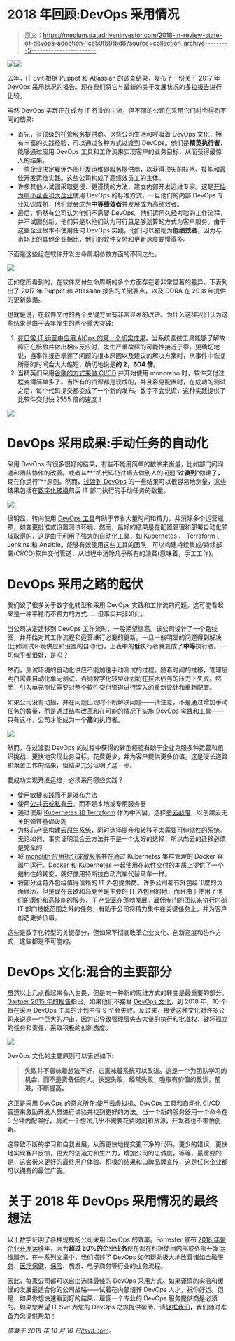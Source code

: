 # 2018 年回顾:DevOps 采用情况

> 原文：<https://medium.datadriveninvestor.com/2018-in-review-state-of-devops-adoption-1ce59fb81bd8?source=collection_archive---------5----------------------->

[![](img/e6283b43f2e331456aebc1bd3484686a.png)](http://www.track.datadriveninvestor.com/TechFinTeali1)![](img/94322d53761e3ce263627c0d883cb732.png)

去年，IT Svit 根据 Puppet 和 Atlassian 的调查结果，发布了一份关于 2017 年 DevOps 采用状况的报告。现在我们将它与最新的关于发展状况的[多拉报告](https://cloudplatformonline.com/2018-state-of-devops.html)进行比较。

虽然 DevOps 实践正在成为 IT 行业的主流，但不同的公司在采用它们时会得到不同的结果:

*   首先，有顶级的[托管服务提供商](https://clutch.co/it-services/msp)。这些公司生活和呼吸着 DevOps 文化，拥有丰富的实践经验，可以通过各种方式过渡到 DevOps。他们是**精英执行者**，能够通过应用 DevOps 工具和工作流来实现客户的业务目标，从而获得最惊人的结果。
*   一些企业决定雇佣外部[开发运维即服务](https://itsvit.com/our-services/devops-service-provider/)提供商，以获得顶尖的技术、技能和最佳开发运维实践。这些公司构成了高绩效员工的主体。
*   许多其他人试图采取更慢、更谨慎的方法，建立内部开发运维专家。这是[开始为中小企业和大企业](https://itsvit.com/blog/starting-using-devops-enterprise-vs-startups/)使用 DevOps 的标准方式，一旦他们的内部 DevOps 专业知识成熟，他们就会成为**中等绩效者**并发展成为高绩效者。
*   最后，仍然有公司认为他们不需要 DevOps。他们运用久经考验的工作流程，并不试图创新，他们只是以他们认为可行且足够划算的方式为客户服务。由于这些企业根本不使用任何 DevOps 实践，他们可以被视为**低绩效者**，因为与市场上的其他企业相比，他们的软件交付和更新速度要慢得多。

下面是这些组在软件开发生命周期参数方面的不同之处。

![](img/a86202926c6c9d08f64fe8f6aece566f.png)

正如您所看到的，在软件交付生命周期的多个方面存在着非常显著的差异。下表列出了 2017 年 Puppet 和 Atlassian 报告的关键要点，以及 DORA 在 2018 年提供的更新数据。

也就是说，在软件交付的两个关键方面有非常显著的改进。为什么这样我们认为这些结果是由于去年发生的两个重大突破:

1.  [在日常 IT 运营中应用 AIOps 的第一个切实成果](https://itsvit.com/blog/aiops-next-level-devops-services/)。当系统监控工具能够了解故障正在酝酿并做出相应反应时，发生严重故障的可能性接近于零。更确切地说，当事件报告掌握了问题的根本原因以及建议的解决方案时，从事件中恢复所需的时间会大大缩短，确切地说是**的 2，604 倍**。
2.  当精英们采用[谷歌的方式来做 CI/CD](https://itsvit.com/blog/monorepo-google-way-ci-cd/) 并开始使用 monorepo 时，软件交付过程变得简单多了。当所有的资源都是现成的，并且容易配置时，在成功的测试之后，每个代码提交都变成了一个新的发布。数字不会说谎，这种实践提供了比软件交付快 2555 倍的速度！

![](img/2dc3d5f606d28af2c1425326c5974e1a.png)

# DevOps 采用成果:手动任务的自动化

采用 DevOps 有很多很好的结果。有些不能用简单的数字来衡量，比如部门间沟通和团队协作的改善。或者从**“把代码扔过墙去做别人的问题”**过渡到**“你建了，现在你运行”**原则。然而，[过渡到 DevOps](https://itsvit.com/our-whitepapers/transition-to-devops-the-reasons-methods-and-results/) 的一些结果可以很容易地测量，这些结果包括在[数字化转换](https://itsvit.com/our-whitepapers/how-to-perform-a-successful-digital-transformation-guideline/)前后 IT 部门执行的手动任务的数量。

![](img/cb6f049d71da5881254eb1bdec0898f3.png)

很明显，转向使用 [DevOps 工具](https://itsvit.com/blog/must-have-devops-tools-make-things-right-get-go/)有助于节省大量时间和精力，并消除多个运营瓶颈，如变更批准或设置测试环境。然而，最好的结果是在配置管理和部署自动化领域取得的，这是由于利用了强大的自动化工具，如 [Kubernetes](https://itsvit.com/our-whitepapers/kubernetes-the-cornerstone-of-the-modern-cloud-infrastructure/) 、 [Terraform](https://itsvit.com/blog/use-terraform-kubernetes-manage-worlds/) 、Jenkins 和 Ansible。能够有效使用这些工具的团队，可以构建持续集成/持续部署(CI/CD)软件交付管道，从过程中消除几乎所有的浪费(意味着，手工工作)。

# DevOps 采用之路的起伏

我们谈了很多关于数字化转型和采用 DevOps 实践和工作流的问题。这可能看起来是一种平稳而不费力的方式……但事实并非如此。

当公司决定迁移到 DevOps 工作流时，一般期望很高。该公司设计了一个路线图，并开始对其工作流程和运营进行必要的更新。一旦一些明显的问题得到解决(比如测试环境供应和设置的自动化)，上表中的**低**执行者就变成了**中等**执行者。一切似乎都很好，是吗？

然而，测试环境的自动化供应不能加速手动测试的过程。随着时间的推移，管理层明白需要自动化单元测试，否则数字化转型计划将在技术债务的压力下失败。然而，引入单元测试需要对整个软件交付管道进行深入的重新设计和重新配置。

如果公司没有动摇，并在问题出现时不断解决问题——请注意，不是通过增加手动任务的数量，而是通过结构改革和在可能的情况下实施 DevOps 实践和工具——只有这样，公司才能成为一个**高**的执行者。

![](img/03248000d605f195c7935a0309e18823.png)

然而，在过渡到 DevOps 的过程中获得的转型经验有助于企业克服多种运营和组织挑战，更快地实现业务目标，花费更少，并为客户提供更多价值。这是漫长道路和艰苦工作的结果，但结果充分证明了这一点。

要成功实现开发运维，必须采用哪些实践？

*   使用[敏捷实践](https://itsvit.com/blog/agile-vs-devops-merging-fail-fast-agile-with-well-planned-devops/)而不是瀑布方法
*   使用[公共云或私有云](https://itsvit.com/blog/to-cloud-or-not-to-cloud-long-term-perspective/)，而不是本地或专用服务器
*   通过使用 [Kubernetes 和 Terraform](https://itsvit.com/blog/use-terraform-kubernetes-manage-worlds/) 作为中间层，选择[多云战略](https://itsvit.com/blog/digital-transformation-multi-cloud-strategy/)，以创建云无关的弹性基础设施
*   为核心产品构建[云原生系统](https://itsvit.com/blog/cloud-native-vs-lift-shift-way-choose/)，同时选择提升和转移不太需要可伸缩性的系统。无论如何，事实证明混合云方法并不是一个太好的选择，所以向云的迁移必须是完全的
*   将 [monolith 应用拆分成微服务](https://itsvit.com/blog/the-monolith-microservices-and-serverless-computing-pros-and-cons/)并在通过 Kubernetes 集群管理的 Docker 容器中运行。Docker 和 Kubernetes 一起使用在软件交付的本质上提供了一个结构性的转变，就好像用特斯拉自动汽车代替马车一样。
*   将部分业务外包给值得信赖的 IT 外包提供商。许多公司都有外包给印度的负面经历，但是现在东欧和乌克兰是主要的 IT 外包目的地，而且由于使用了他们的廉价和高技能的服务，IT 产业正在蓬勃发展。[雇佣专门的团队](https://itsvit.com/blog/5-benefits-dedicated-team-developers-vs-house-one/)来执行内部 IT 部门技能范围之外的任务，有助于公司将精力集中在关键任务上，并为客户创造更多价值。

这些是数字化转型的关键部分，但如果不彻底改革企业文化、创新态度和协作方式，这些都是不可能的。

# DevOps 文化:混合的主要部分

虽然以上几点看起来令人生畏，但是向一种新的思维方式的转变是最重要的部分。[Gartner 2015 年的报告](http://www.gartner.com/newsroom/id/3032517)指出，如果他们不接受 [DevOps 文化](https://itsvit.com/blog/devops-culture-huge-step-mankind/)，到 2018 年，10 个旨在采用 DevOps 工具的计划中有 9 个会失败。反过来，接受这种文化对许多公司来说是一个巨大的冲击，因为它导致管理层失去大量的执行和批准权，破坏孤立的任务和责任，采取积极的创新态度。

![](img/c3db79eef349c3e920009003638cb81a.png)

DevOps 文化的主要原则可以表述如下:

> **失败并不意味着想法不好，它意味着系统可以改进。这是一个为团队学习的机会，而不是责备任何人。快速失败，经常失败，吸取有价值的教训，前进，不断提高。**

这正是采用 DevOps 的意义所在:使用云虚拟机、DevOps 工具和自动化 CI/CD 管道来激励开发人员进行试验并找到更好的方法。当一个新的服务器用一个命令在 5 分钟内配置好，测试一个想法几乎不需要花费时间和资源，开发者也不害怕创新。

这导致不断的学习和自我发展，从而更快地提交更干净的代码，更少的错误，更快地实现客户反馈，更大的创造力和生产力，增加公司的忠诚度，等等。最重要的是，这会带来更好的最终用户体验、积极的结果和口碑品牌宣传，这是任何企业都可以拥有的最佳广告。

# 关于 2018 年 DevOps 采用情况的最终想法

以上数字证明了各种规模的公司采用 DevOps 的效率。Forrester 宣布 [2018 年是企业开发运维](https://go.forrester.com/blogs/2018-the-year-of-enterprise-devops/)年，因为**超过 50%的企业业务**现在都在积极使用内部或外部开发运维服务。在一系列文章中，我们描述了 DevOps 如何帮助极大地改善诸如[金融服务](https://itsvit.com/blog/devops-financial-services/)、[医疗保健](https://itsvit.com/blog/devops-healthcare-benefits-case-studies/)、[保险](https://itsvit.com/blog/devops-insurance-industry/)、旅游、电子商务等行业的业务流程。

因此，每家公司都可以自由选择最佳的 DevOps 采用方式。如果谨慎的实验和缓慢的发展最适合你的公司战略——试着在内部培养 DevOps 人才，祝你好运。但是，如果你想快速看到好的结果，雇佣一个专业的 DevOps 服务提供商是必须的。如果您希望 IT Svit 为您的 DevOps 之旅提供帮助，请[轻推我们](https://itsvit.com/contacts/)，我们随时准备为您提供帮助！

*原载于 2018 年 10 月 16 日*[*itsvit.com*](https://itsvit.com/blog/state-devops-adoption-2018/)*。*